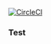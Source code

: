 [![CircleCI](https://circleci.com/gh/HadesPTIT/FastlaneCircle/tree/develop.svg?style=svg)](https://circleci.com/gh/HadesPTIT/FastlaneCircle/tree/develop)

### Test